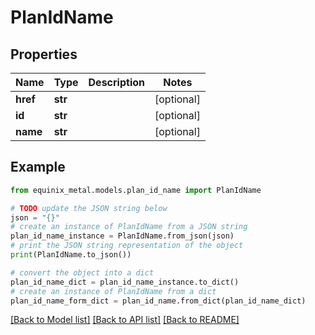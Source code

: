 # PlanIdName


## Properties

Name | Type | Description | Notes
------------ | ------------- | ------------- | -------------
**href** | **str** |  | [optional] 
**id** | **str** |  | [optional] 
**name** | **str** |  | [optional] 

## Example

```python
from equinix_metal.models.plan_id_name import PlanIdName

# TODO update the JSON string below
json = "{}"
# create an instance of PlanIdName from a JSON string
plan_id_name_instance = PlanIdName.from_json(json)
# print the JSON string representation of the object
print(PlanIdName.to_json())

# convert the object into a dict
plan_id_name_dict = plan_id_name_instance.to_dict()
# create an instance of PlanIdName from a dict
plan_id_name_form_dict = plan_id_name.from_dict(plan_id_name_dict)
```
[[Back to Model list]](../README.md#documentation-for-models) [[Back to API list]](../README.md#documentation-for-api-endpoints) [[Back to README]](../README.md)


